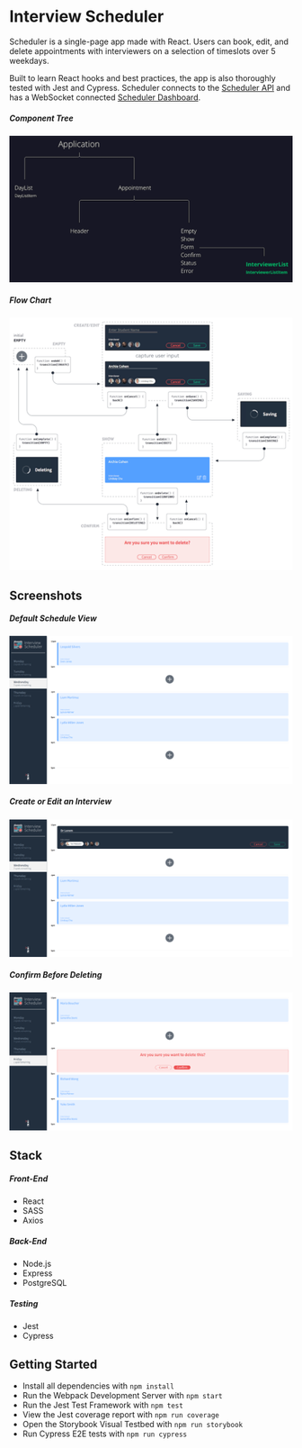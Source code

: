 # Interview Scheduler

Scheduler is a single-page app made with React. Users can book, edit, and delete appointments with interviewers on a selection of timeslots over 5 weekdays.

Built to learn React hooks and best practices, the app is also thoroughly tested with Jest and Cypress. Scheduler connects to the [Scheduler API](https://github.com/ericos-bennett/scheduler-api) and has a WebSocket connected [Scheduler Dashboard](https://github.com/ericos-bennett/scheduler-dashboard).

##### Component Tree
!["Component Tree"](./docs/component-tree.png)

##### Flow Chart
!["Flow Chart"](./docs/flow-chart.png)

## Screenshots

##### Default Schedule View
!["Default Schedule View"](./docs/default-schedule-view.png)

##### Create or Edit an Interview
!["Edit Interview"](./docs/edit-interview.png)

##### Confirm Before Deleting
!["Delete Confirmation"](./docs/delete-confirmation.png)

## Stack

##### Front-End
- React
- SASS
- Axios

##### Back-End
- Node.js
- Express
- PostgreSQL

##### Testing
  - Jest
  - Cypress

## Getting Started

- Install all dependencies with `npm install`
- Run the Webpack Development Server with `npm start`
- Run the Jest Test Framework with `npm test`
- View the Jest coverage report with `npm run coverage`
- Open the Storybook Visual Testbed with `npm run storybook`
- Run Cypress E2E tests with `npm run cypress`
